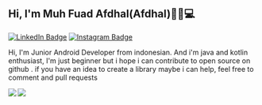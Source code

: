 ## Hi, I'm Muh Fuad Afdhal(Afdhal)👋🏼💻


[![LinkedIn Badge](https://img.shields.io/badge/Fuadafdhal-blue?style=flat&logo=LinkedIn&logoColor=white&link=https://www.linkedin.com/in/muh-fuad-afdhal-a5531a175/)](https://www.linkedin.com/in/muh-fuad-afdhal-a5531a175)
[![Instagram Badge](https://img.shields.io/badge/Fuadafdhal-blueviolet?style=flat&logo=Instagram&logoColor=white&link=https://www.instagram.com/afdhal_fa/)](https://www.instagram.com/afdhal_fa)



Hi, I'm Junior Android Developer from indonesian. And i'm java and kotlin enthusiast, I'm just beginner but i hope i can contribute to open source on github . if you have an idea to create a library maybe i can help, feel free to comment and pull requests <br />

<a href="https://github.com/Fuadafdhal/github-readme-stats">
  <img align="left" src="https://github-readme-stats.vercel.app/api?username=Fuadafdhal&theme=dracula&show_icons=true&count_private=true&include_all_commits=true" />
  <img align="center" src="https://github-readme-stats.vercel.app/api/top-langs/?username=Fuadafdhal&theme=dracula" />
</a>
